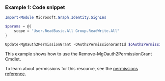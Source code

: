 ### Example 1: Code snippet

```powershellImport-Module Microsoft.Graph.Identity.SignIns

$params = @{
	scope = "User.ReadBasic.All Group.ReadWrite.All"
}

Update-MgOauth2PermissionGrant -OAuth2PermissionGrantId $oAuth2PermissionGrantId -BodyParameter $params
```
This example shows how to use the Remove-MgOauth2PermissionGrant Cmdlet.
To learn about permissions for this resource, see the [permissions reference](/graph/permissions-reference).

